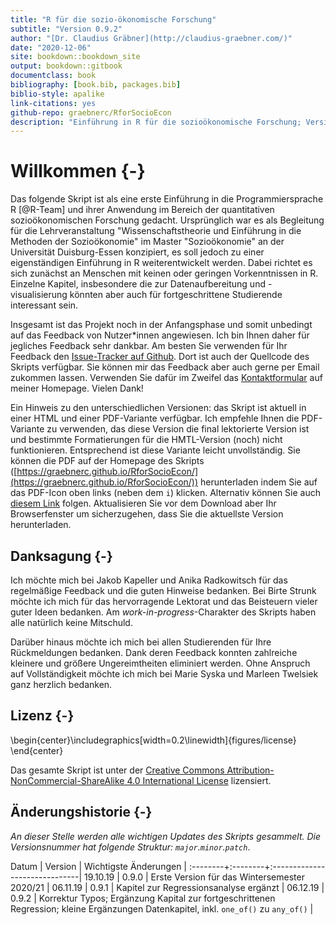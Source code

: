 ```yaml
--- 
title: "R für die sozio-ökonomische Forschung"
subtitle: "Version 0.9.2"
author: "[Dr. Claudius Gräbner](http://claudius-graebner.com/)"
date: "2020-12-06" 
site: bookdown::bookdown_site
output: bookdown::gitbook
documentclass: book
bibliography: [book.bib, packages.bib]
biblio-style: apalike
link-citations: yes
github-repo: graebnerc/RforSocioEcon
description: "Einführung in R für die sozioökonomische Forschung; Version 0.9.2"
---
```


# Willkommen {-}

Das folgende Skript ist als eine erste Einführung in die Programmiersprache
R [@R-Team] und ihrer Anwendung im Bereich der quantitativen sozioökonomischen
Forschung gedacht. 
Ursprünglich war es als Begleitung für die Lehrveranstaltung 
"Wissenschaftstheorie und Einführung in die Methoden der Sozioökonomie"
im Master "Sozioökonomie" an der Universität Duisburg-Essen konzipiert, es 
soll jedoch zu einer eigenständigen Einführung in R weiterentwickelt werden.
Dabei richtet es sich zunächst an Menschen mit keinen oder geringen 
Vorkenntnissen in R.
Einzelne Kapitel, insbesondere die zur Datenaufbereitung und -visualisierung
könnten aber auch für fortgeschrittene Studierende interessant sein.

Insgesamt ist das Projekt noch in der Anfangsphase und somit unbedingt auf 
das Feedback von Nutzer\*innen angewiesen. Ich bin Ihnen daher für jegliches
Feedback sehr dankbar. 
Am besten Sie verwenden für Ihr Feedback den 
[Issue-Tracker auf Github](https://github.com/graebnerc/RforSocioEcon/issues).
Dort ist auch der Quellcode des Skripts verfügbar.
Sie können mir das Feedback aber auch gerne per Email zukommen lassen.
Verwenden Sie dafür im Zweifel das 
[Kontaktformular](https://claudius-graebner.com/contact-1.html)
auf meiner Homepage. 
Vielen Dank!

Ein Hinweis zu den unterschiedlichen Versionen: 
das Skript ist aktuell in einer HTML und einer PDF-Variante verfügbar.
Ich empfehle Ihnen die PDF-Variante zu verwenden, das diese Version die final
lektorierte Version ist und bestimmte Formatierungen für die HMTL-Version (noch)
nicht funktionieren. Entsprechend ist diese Variante leicht unvollständig.
Sie können die PDF auf der 
Homepage des Skripts 
([https://graebnerc.github.io/RforSocioEcon/](https://graebnerc.github.io/RforSocioEcon/)) 
herunterladen indem Sie auf das
PDF-Icon oben links (neben dem `i`) klicken. Alternativ können Sie auch 
[diesem Link](https://graebnerc.github.io/RforSocioEcon/R-SocioEcon-dt.pdf)
folgen. 
Aktualisieren Sie vor dem Download aber Ihr Browserfenster um sicherzugehen, 
dass Sie die aktuellste Version herunterladen.

## Danksagung {-}

Ich möchte mich bei Jakob Kapeller und Anika Radkowitsch für das regelmäßige 
Feedback und die guten Hinweise bedanken. 
Bei Birte Strunk möchte ich mich für das hervorragende Lektorat und das 
Beisteuern vieler guter Ideen bedanken. 
Am *work-in-progress*-Charakter des Skripts haben alle natürlich keine Mitschuld.

Darüber hinaus möchte ich mich bei allen Studierenden für Ihre Rückmeldungen
bedanken. Dank deren Feedback konnten zahlreiche kleinere und größere 
Ungereimtheiten eliminiert werden. Ohne Anspruch auf Vollständigkeit möchte
ich mich bei 
Marie Syska und Marleen Twelsiek
ganz herzlich bedanken.

## Lizenz {-}


\begin{center}\includegraphics[width=0.2\linewidth]{figures/license} \end{center}

Das gesamte Skript ist unter der 
[Creative Commons Attribution-NonCommercial-ShareAlike 4.0 International License](https://creativecommons.org/licenses/by-nc-sa/4.0/)
lizensiert.

## Änderungshistorie {-}

*An dieser Stelle werden alle wichtigen Updates des Skripts gesammelt.*
*Die Versionsnummer hat folgende Struktur: `major`.`minor`.`patch`*.

Datum    | Version | Wichtigste Änderungen         |
:--------+:--------+:------------------------------|
19.10.19 | 0.9.0    | Erste Version für das Wintersemester 2020/21 |
06.11.19 | 0.9.1    | Kapitel zur Regressionsanalyse ergänzt |
06.12.19 | 0.9.2    | Korrektur Typos; Ergänzung Kapital zur fortgeschrittenen Regression; kleine Ergänzungen Datenkapitel, inkl. `one_of()` zu `any_of()` |

